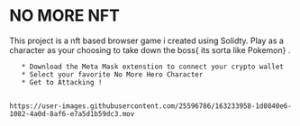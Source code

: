 # NO MORE NFT

This project is a nft based browser game i created using Solidty. Play as a character as your choosing to take down the boss{ its sorta like Pokemon} . 


```* Each players has Attributes 
   * Download the Meta Mask extenstion to connect your crypto wallet 
   * Select your favorite No More Hero Character 
   * Get to Attacking !


https://user-images.githubusercontent.com/25596786/163233958-1d0840e6-1082-4a0d-8af6-e7a5d1b59dc3.mov

